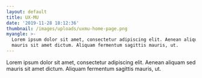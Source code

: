 ```yaml
---
layout: default
title: UX-MU
date: '2019-11-28 18:12:36'
thumbnail: /images/uploads/uxmu-home-page.png
myangle: >-
  Lorem ipsum dolor sit amet, consectetur adipiscing elit. Aenean aliquam sed
  mauris sit amet dictum. Aliquam fermentum sagittis mauris, ut.
---
```

Lorem ipsum dolor sit amet, consectetur adipiscing elit. Aenean aliquam sed mauris sit amet dictum. Aliquam fermentum sagittis mauris, ut.
